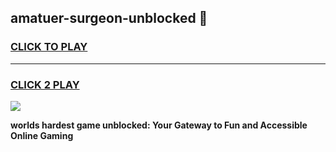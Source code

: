 
## amatuer-surgeon-unblocked 👋
<h3>
<a href="https://premium.freeplayer.one?title=amatuer-surgeon-unblocked&ref=14F">CLICK TO PLAY</a></h3>
<hr>

<h3>
<a href="https://premium.freeplayer.one?title=amatuer-surgeon-unblocked&ref=14F">CLICK 2 PLAY</a>
  
</h3>

<a href="https://premium.freeplayer.one?title=amatuer-surgeon-unblocked&ref=12F/"><img src="https://clearcache.store/games.png"></a>


**worlds hardest game unblocked: Your Gateway to Fun and Accessible Online Gaming**
